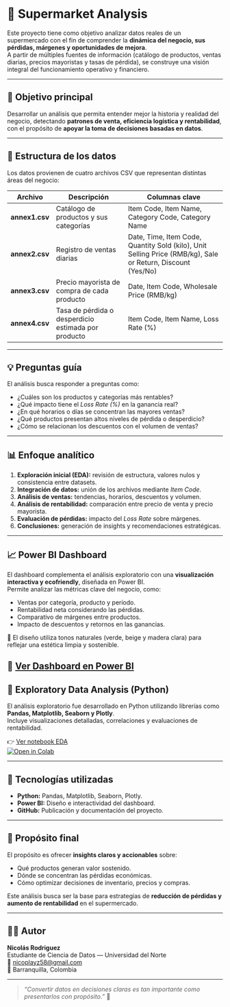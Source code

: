 # 🛒 Supermarket Analysis

Este proyecto tiene como objetivo analizar datos reales de un supermercado con el fin de comprender la **dinámica del negocio, sus pérdidas, márgenes y oportunidades de mejora**.  
A partir de múltiples fuentes de información (catálogo de productos, ventas diarias, precios mayoristas y tasas de pérdida), se construye una visión integral del funcionamiento operativo y financiero.

---

## 🎯 Objetivo principal
Desarrollar un análisis que permita entender mejor la historia y realidad del negocio, detectando **patrones de venta, eficiencia logística y rentabilidad**, con el propósito de **apoyar la toma de decisiones basadas en datos**.

---

## 📂 Estructura de los datos

Los datos provienen de cuatro archivos CSV que representan distintas áreas del negocio:

| Archivo     | Descripción                                                  | Columnas clave |
|--------------|--------------------------------------------------------------|----------------|
| **annex1.csv** | Catálogo de productos y sus categorías                      | Item Code, Item Name, Category Code, Category Name |
| **annex2.csv** | Registro de ventas diarias                                 | Date, Time, Item Code, Quantity Sold (kilo), Unit Selling Price (RMB/kg), Sale or Return, Discount (Yes/No) |
| **annex3.csv** | Precio mayorista de compra de cada producto                 | Date, Item Code, Wholesale Price (RMB/kg) |
| **annex4.csv** | Tasa de pérdida o desperdicio estimada por producto         | Item Code, Item Name, Loss Rate (%) |

---

## 💡 Preguntas guía

El análisis busca responder a preguntas como:
- ¿Cuáles son los productos y categorías más rentables?
- ¿Qué impacto tiene el *Loss Rate (%)* en la ganancia real?
- ¿En qué horarios o días se concentran las mayores ventas?
- ¿Qué productos presentan altos niveles de pérdida o desperdicio?
- ¿Cómo se relacionan los descuentos con el volumen de ventas?

---

## 📊 Enfoque analítico

1. **Exploración inicial (EDA):** revisión de estructura, valores nulos y consistencia entre datasets.  
2. **Integración de datos:** unión de los archivos mediante *Item Code*.  
3. **Análisis de ventas:** tendencias, horarios, descuentos y volumen.  
4. **Análisis de rentabilidad:** comparación entre precio de venta y precio mayorista.  
5. **Evaluación de pérdidas:** impacto del *Loss Rate* sobre márgenes.  
6. **Conclusiones:** generación de insights y recomendaciones estratégicas.

---

## 📈 Power BI Dashboard

El dashboard complementa el análisis exploratorio con una **visualización interactiva y ecofriendly**, diseñada en Power BI.  
Permite analizar las métricas clave del negocio, como:

- Ventas por categoría, producto y período.
- Rentabilidad neta considerando las pérdidas.
- Comparativo de márgenes entre productos.
- Impacto de descuentos y retornos en las ganancias.

🌿 El diseño utiliza tonos naturales (verde, beige y madera clara) para reflejar una estética limpia y sostenible.

🔗 [Ver Dashboard en Power BI](https://app.powerbi.com/view?r=eyJrIjoiNTU3MDJiYWQtNWVkMi00NmM4LTllOTEtZDAxOTZjZGUyZmU5IiwidCI6ImJhYjBiNjc5LWJkNWYtNGZlOC1iNTE2LWM2YjhiMzE3Yzc4MiIsImMiOjR9)
---

## 📓 Exploratory Data Analysis (Python)

El análisis exploratorio fue desarrollado en Python utilizando librerías como **Pandas, Matplotlib, Seaborn y Plotly**.  
Incluye visualizaciones detalladas, correlaciones y evaluaciones de rentabilidad.

👉 [Ver notebook EDA](./Supermarket%20EDA.ipynb)  
[![Open in Colab](https://colab.research.google.com/assets/colab-badge.svg)](https://colab.research.google.com/github/Nicoplayz58/Supermarket-Analysis/blob/main/Supermarket%20EDA.ipynb)

---

## 🧰 Tecnologías utilizadas

- **Python:** Pandas, Matplotlib, Seaborn, Plotly.  
- **Power BI:** Diseño e interactividad del dashboard.  
- **GitHub:** Publicación y documentación del proyecto.  

---

## 🚀 Propósito final

El propósito es ofrecer **insights claros y accionables** sobre:
- Qué productos generan valor sostenido.  
- Dónde se concentran las pérdidas económicas.  
- Cómo optimizar decisiones de inventario, precios y compras.  

Este análisis busca ser la base para estrategias de **reducción de pérdidas y aumento de rentabilidad** en el supermercado.

---

## 👨‍💻 Autor
**Nicolás Rodriguez**  
Estudiante de Ciencia de Datos — Universidad del Norte  
📧 [nicoplayz58@gmail.com](mailto:nicoplayz58@gmail.com)  
📍 Barranquilla, Colombia  

---

> *“Convertir datos en decisiones claras es tan importante como presentarlos con propósito.”* 🌱
